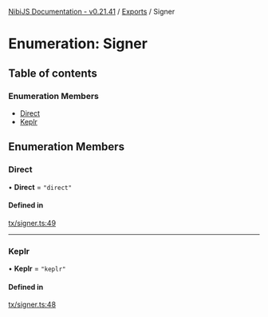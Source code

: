 [NibiJS Documentation - v0.21.41](../intro.md) / [Exports](../modules.md) / Signer

# Enumeration: Signer

## Table of contents

### Enumeration Members

- [Direct](Signer.md#direct)
- [Keplr](Signer.md#keplr)

## Enumeration Members

### Direct

• **Direct** = `"direct"`

#### Defined in

[tx/signer.ts:49](https://github.com/NibiruChain/ts-sdk/blob/1723d2b/packages/nibijs/src/tx/signer.ts#L49)

---

### Keplr

• **Keplr** = `"keplr"`

#### Defined in

[tx/signer.ts:48](https://github.com/NibiruChain/ts-sdk/blob/1723d2b/packages/nibijs/src/tx/signer.ts#L48)
